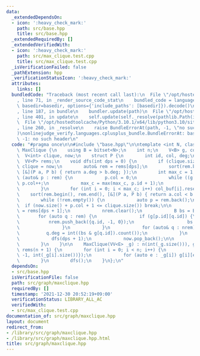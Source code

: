 ```yaml
---
data:
  _extendedDependsOn:
  - icon: ':heavy_check_mark:'
    path: src/base.hpp
    title: src/base.hpp
  _extendedRequiredBy: []
  _extendedVerifiedWith:
  - icon: ':heavy_check_mark:'
    path: src/max_clique.test.cpp
    title: src/max_clique.test.cpp
  _isVerificationFailed: false
  _pathExtension: hpp
  _verificationStatusIcon: ':heavy_check_mark:'
  attributes:
    links: []
  bundledCode: "Traceback (most recent call last):\n  File \"/opt/hostedtoolcache/Python/3.10.1/x64/lib/python3.10/site-packages/onlinejudge_verify/documentation/build.py\"\
    , line 71, in _render_source_code_stat\n    bundled_code = language.bundle(stat.path,\
    \ basedir=basedir, options={'include_paths': [basedir]}).decode()\n  File \"/opt/hostedtoolcache/Python/3.10.1/x64/lib/python3.10/site-packages/onlinejudge_verify/languages/cplusplus.py\"\
    , line 187, in bundle\n    bundler.update(path)\n  File \"/opt/hostedtoolcache/Python/3.10.1/x64/lib/python3.10/site-packages/onlinejudge_verify/languages/cplusplus_bundle.py\"\
    , line 401, in update\n    self.update(self._resolve(pathlib.Path(included), included_from=path))\n\
    \  File \"/opt/hostedtoolcache/Python/3.10.1/x64/lib/python3.10/site-packages/onlinejudge_verify/languages/cplusplus_bundle.py\"\
    , line 260, in _resolve\n    raise BundleErrorAt(path, -1, \"no such header\"\
    )\nonlinejudge_verify.languages.cplusplus_bundle.BundleErrorAt: base.hpp: line\
    \ -1: no such header\n"
  code: "#pragma once\n\n#include \"base.hpp\"\n\ntemplate <int N, class E> struct\
    \ MaxClique {\n    using B = bitset<N>;\n    int n;\n    V<B> g, col_buf;\n  \
    \  V<int> clique, now;\n    struct P {\n        int id, col, deg;\n    };\n  \
    \  VV<P> rems;\n    void dfs(int dps = 0) {\n        if (clique.size() < now.size())\
    \ clique = now;\n        auto& rem = rems[dps];\n        sort(rem.begin(), rem.end(),\
    \ [&](P a, P b) { return a.deg > b.deg; });\n        int max_c = 1;\n        for\
    \ (auto& p : rem) {\n            p.col = 0;\n            while ((g[p.id] & col_buf[p.col]).any())\
    \ p.col++;\n            max_c = max(max_c, p.id + 1);\n            col_buf[p.col].set(p.id);\n\
    \        }\n        for (int i = 0; i < max_c; i++) col_buf[i].reset();\n    \
    \    sort(rem.begin(), rem.end(), [&](P a, P b) { return a.col < b.col; });\n\n\
    \        while (!rem.empty()) {\n            auto p = rem.back();\n          \
    \  if (now.size() + p.col + 1 <= clique.size()) break;\n\n            auto& nrem\
    \ = rems[dps + 1];\n            nrem.clear();\n            B bs = B();\n     \
    \       for (auto q : rem) {\n                if (g[p.id][q.id]) {\n         \
    \           nrem.push_back({q.id, -1, 0});\n                    bs.set(q.id);\n\
    \                }\n            }\n            for (auto& q : nrem) {\n      \
    \          q.deg = int((bs & g[q.id]).count());\n            }\n            now.push_back(p.id);\n\
    \            dfs(dps + 1);\n            now.pop_back();\n\n            rem.pop_back();\n\
    \        }\n    }\n\n    MaxClique(VV<E> _g) : n(int(_g.size())), g(n), col_buf(n),\
    \ rems(n + 1) {\n        for (int i = 0; i < n; i++) {\n            rems[0].push_back({i,\
    \ -1, int(_g[i].size())});\n            for (auto e : _g[i]) g[i][e.to] = 1;\n\
    \        }\n        dfs();\n    }\n};\n"
  dependsOn:
  - src/base.hpp
  isVerificationFile: false
  path: src/graph/maxclique.hpp
  requiredBy: []
  timestamp: '2021-12-30 20:52:19+09:00'
  verificationStatus: LIBRARY_ALL_AC
  verifiedWith:
  - src/max_clique.test.cpp
documentation_of: src/graph/maxclique.hpp
layout: document
redirect_from:
- /library/src/graph/maxclique.hpp
- /library/src/graph/maxclique.hpp.html
title: src/graph/maxclique.hpp
---
```

